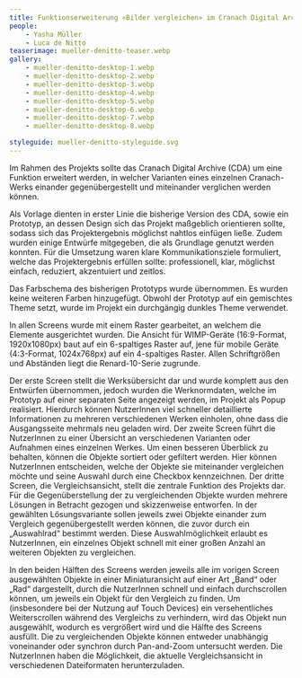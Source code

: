 ```yaml
---
title: Funktionserweiterung «Bilder vergleichen» im Cranach Digital Archive
people:
    - Yasha Müller
    - Luca de Nitto
teaserimage: mueller-denitto-teaser.webp
gallery:
    - mueller-denitto-desktop-1.webp
    - mueller-denitto-desktop-2.webp
    - mueller-denitto-desktop-3.webp
    - mueller-denitto-desktop-4.webp
    - mueller-denitto-desktop-5.webp
    - mueller-denitto-desktop-6.webp
    - mueller-denitto-desktop-7.webp
    - mueller-denitto-desktop-8.webp

styleguide: mueller-denitto-styleguide.svg
---
```

Im Rahmen des Projekts sollte das Cranach Digital Archive (CDA) um eine Funktion erweitert werden, in welcher Varianten eines einzelnen Cranach-Werks einander gegenübergestellt und miteinander verglichen werden können.

Als Vorlage dienten in erster Linie die bisherige Version des CDA, sowie ein Prototyp, an dessen Design sich das Projekt maßgeblich orientieren sollte, sodass sich das Projektergebnis möglichst nahtlos einfügen ließe. Zudem wurden einige Entwürfe mitgegeben, die als Grundlage genutzt werden konnten. 
Für die Umsetzung waren klare Kommunikationsziele formuliert, welche das Projektergebnis erfüllen sollte: professionell, klar, möglichst einfach, reduziert, akzentuiert und zeitlos.

Das Farbschema des bisherigen Prototyps wurde übernommen. Es wurden keine weiteren Farben hinzugefügt. Obwohl der Prototyp auf ein gemischtes Theme setzt, wurde im Projekt ein durchgängig dunkles Theme verwendet.

In allen Screens wurde mit einem Raster gearbeitet, an welchem die Elemente ausgerichtet wurden. Die Ansicht für WIMP-Geräte (16:9-Format, 1920x1080px) baut auf ein 6-spaltiges Raster auf, jene für mobile Geräte (4:3-Format, 1024x768px) auf ein 4-spaltiges Raster.
Allen Schriftgrößen und Abständen liegt die Renard-10-Serie zugrunde.

Der erste Screen stellt die Werksübersicht dar und wurde komplett aus den Entwürfen übernommen, jedoch wurden die Werknormdaten, welche im Prototyp auf einer separaten Seite angezeigt werden, im Projekt als Popup realisiert. Hierdurch können NutzerInnen viel schneller detaillierte Informationen zu mehreren verschiedenen Werken einholen, ohne dass die Ausgangsseite mehrmals neu geladen wird. 
Der zweite Screen führt die NutzerInnen zu einer Übersicht an verschiedenen Varianten oder Aufnahmen eines einzelnen Werkes. Um einen besseren Überblick zu behalten, können die Objekte sortiert oder gefiltert werden. Hier können NutzerInnen entscheiden, welche der Objekte sie miteinander vergleichen möchte und seine Auswahl durch eine Checkbox kennzeichnen.
Der dritte Screen, die Vergleichsansicht, stellt die zentrale Funktion des Projekts dar. Für die Gegenüberstellung der zu vergleichenden Objekte wurden mehrere Lösungen in Betracht gezogen und skizzenweise entworfen. In der gewählten Lösungsvariante sollen jeweils zwei Objekte einander zum Vergleich gegenübergestellt werden können, die zuvor durch ein „Auswahlrad“ bestimmt werden. Diese Auswahlmöglichkeit erlaubt es NutzerInnen, ein einzelnes Objekt schnell mit einer großen Anzahl an weiteren Objekten zu vergleichen.

In den beiden Hälften des Screens werden jeweils alle im vorigen Screen ausgewählten Objekte in einer Miniaturansicht auf einer Art „Band“ oder „Rad“ dargestellt, durch die NutzerInnen schnell und einfach durchscrollen können, um jeweils ein Objekt für den Vergleich zu finden. Um (insbesondere bei der Nutzung auf Touch Devices) ein versehentliches Weiterscrollen während des Vergleichs zu verhindern, wird das Objekt nun ausgewählt, wodurch es vergrößert wird und die Hälfte des Screens ausfüllt. Die zu vergleichenden Objekte können entweder unabhängig voneinander oder synchron durch Pan-and-Zoom untersucht werden.
Die NutzerInnen haben die Möglichkeit, die aktuelle Vergleichsansicht in verschiedenen Dateiformaten herunterzuladen.

